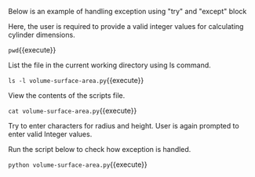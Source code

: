 Below is an example of handling exception using "try" and "except" block

Here, the user is required to provide a valid integer values for calculating cylinder dimensions.

`
pwd
`{{execute}}

List the file in the current working directory using ls command.

`
ls -l volume-surface-area.py
`{{execute}}

View the contents of the scripts file.

`
cat volume-surface-area.py
`{{execute}}

Try to enter characters for radius and height. User is again prompted to enter valid Integer values.

Run the script below to check how exception is handled.

`
python volume-surface-area.py
`{{execute}}

